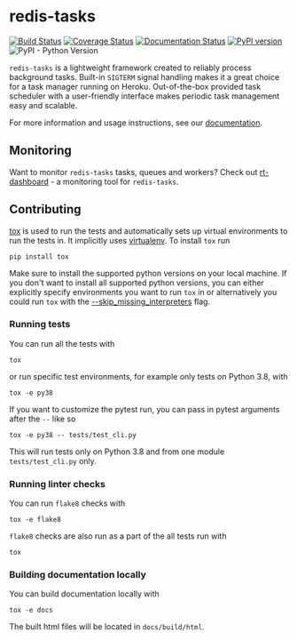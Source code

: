 # redis-tasks

[![Build Status](https://travis-ci.com/djangsters/redis-tasks.svg?branch=master)](https://travis-ci.com/djangsters/redis-tasks)
[![Coverage Status](https://coveralls.io/repos/github/djangsters/redis-tasks/badge.svg?branch=master)](https://coveralls.io/github/djangsters/redis-tasks?branch=master)
[![Documentation Status](https://readthedocs.org/projects/redis-tasks/badge/?version=latest)](https://redis-tasks.readthedocs.io/en/latest/?badge=latest)
[![PyPI version](https://badge.fury.io/py/redis-tasks.svg)](https://badge.fury.io/py/redis-tasks)
![PyPI - Python Version](https://img.shields.io/pypi/pyversions/redis-tasks)

`redis-tasks` is a lightweight framework created to reliably process background 
tasks. Built-in `SIGTERM` signal handling makes it a great choice for a task 
manager running on Heroku. Out-of-the-box provided task scheduler with a 
user-friendly interface makes periodic task management easy and scalable.

For more information and usage instructions, see our [documentation](
https://redis-tasks.readthedocs.io/en/latest/).

## Monitoring
Want to monitor `redis-tasks` tasks, queues and workers? Check out [rt-dashboard](
https://github.com/djangsters/rt-dashboard) - a monitoring tool for `redis-tasks`.

## Contributing
[tox](https://tox.readthedocs.io/en/latest/index.html) is used to run the tests 
and automatically sets up virtual environments to run the tests in. It 
implicitly uses [virtualenv]( https://virtualenv.pypa.io/en/latest/).
To install `tox` run
```
pip install tox
```
Make sure to install the supported python versions on your local machine.
If you don't want to install all supported python versions, you can either 
explicitly specify environments you want to run `tox` in or alternatively you
could run `tox` with the [--skip_missing_interpreters](
https://tox.readthedocs.io/en/latest/config.html#conf-skip_missing_interpreters)
flag.

### Running tests
You can run all the tests with
```
tox
```
or run specific test environments, for example only tests on Python 3.8, with
```
tox -e py38
```
If you want to customize the pytest run, you can pass in pytest arguments 
after the `--` like so
```
tox -e py38 -- tests/test_cli.py
```
This will run tests only on Python 3.8 and from one module `tests/test_cli.py`
only.
    
### Running linter checks
You can run `flake8` checks with 
```
tox -e flake8
```
`flake8` checks are also run as a part of the all tests run with
```
tox
```

### Building documentation locally
You can build documentation locally with 
```
tox -e docs
```
The built html files will be located in `docs/build/html`.
